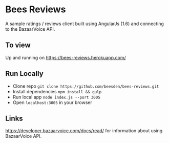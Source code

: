 # Bees Reviews

A sample ratings / reviews client built using AngularJs (1.6) and connecting to the BazaarVoice API.

## To view

Up and running on https://bees-reviews.herokuapp.com/


## Run Locally

* Clone repo `git clone https://github.com/beesden/bees-reviews.git`
* Install dependencies `npm install && gulp`
* Run local app `node index.js --port 3005`
* Open `localhost:3005` in your browser

## Links

https://developer.bazaarvoice.com/docs/read/ for information about using BazaarVoice API.
